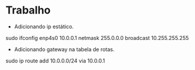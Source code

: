 # Trabalho

- Adicionando ip estático.

sudo ifconfig enp4s0 10.0.0.1 netmask 255.0.0.0 broadcast 10.255.255.255

- Adicionando gateway na tabela de rotas.

sudo ip route add 10.0.0.0/24 via 10.0.0.1
